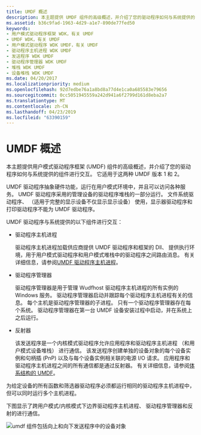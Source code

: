 ```yaml
---
title: UMDF 概述
description: 本主题提供 UMDF 组件的高级概述，并介绍了您的驱动程序如何与系统提供的组件进行交互。
ms.assetid: b36c9fad-1963-4d29-a1e7-890de77fed50
keywords:
- 用户模式驱动程序框架 WDK，有关 UMDF
- UMDF WDK，有关 UMDF
- 用户模式驱动程序 WDK UMDF，有关 UMDF
- 驱动程序主机进程 WDK UMDF
- 发送程序 WDK UMDF
- 驱动程序管理器 WDK UMDF
- 堆栈 WDK UMDF
- 设备堆栈 WDK UMDF
ms.date: 04/20/2017
ms.localizationpriority: medium
ms.openlocfilehash: 92d7edbe76a1a8bd8a77d4e1ca0a685583e79656
ms.sourcegitcommit: 0cc5051945559a242d941a6f2799d161d8eba2a7
ms.translationtype: MT
ms.contentlocale: zh-CN
ms.lasthandoff: 04/23/2019
ms.locfileid: "63390159"
---
```

# <a name="overview-of-umdf"></a>UMDF 概述


本主题提供用户模式驱动程序框架 (UMDF) 组件的高级概述，并介绍了您的驱动程序如何与系统提供的组件进行交互。 它适用于这两种 UMDF 版本 1 和 2。

UMDF 驱动程序抽象硬件功能，运行在用户模式环境中，并且可以访问各种服务。 UMDF 驱动程序采用的管理设备的驱动程序堆栈的一部分运行。 文件系统驱动程序、 （适用于完整的显示设备不仅显示显示设备） 使用，显示器驱动程序和打印驱动程序不能为 UMDF 驱动程序。

UMDF 驱动程序与系统提供的以下组件进行交互：

-   驱动程序主机进程

    驱动程序主机进程加载供应商提供 UMDF 驱动程序和框架的 Dll、 提供执行环境，用于用户模式驱动程序和用户模式堆栈中的驱动程序之间路由消息。 有关详细信息，请参阅[UMDF 驱动程序主机进程](umdf-driver-host-process.md)。

-   驱动程序管理器

    驱动程序管理器是用于管理 Wudfhost 驱动程序主机进程的所有实例的 Windows 服务。 驱动程序管理器启动并跟踪每个驱动程序主机进程有关的信息。 每个主机是驱动程序管理器的子进程。 只有一个驱动程序管理器存在每个系统。 驱动程序管理器在第一台 UMDF 设备安装过程中启动，并在系统上之后运行。

-   反射器

    该发送程序是一个内核模式驱动程序允许应用程序和驱动程序主机进程 （和用户模式设备堆栈） 进行通信。 该发送程序创建单独的设备对象的每个设备实例和句柄插 (PnP) 以及与每个设备实例相关联的电源 I/O 请求。 应用程序和驱动程序主机进程之间的所有通信都是通过反射器。 有关详细信息，请参阅[体系结构的 UMDF](detailed-view-of-the-umdf-architecture.md)。

为给定设备的所有函数和筛选器驱动程序必须都运行相同的驱动程序主机进程中，但可以同时运行多个主机进程。

下图显示了跨用户模式/内核模式下边界驱动程序主机进程、 驱动程序管理器和反射的进行通信。

![umdf 组件包括向上和向下发送程序中的设备对象](images/umdfarch3.gif)

 

 





